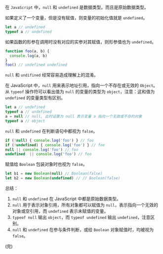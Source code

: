 在 `JavaScript` 中，`null` 和 `undefined` 是数据类型。而且是原始数据类型。

如果定义了一个变量，但是没有赋值，则变量的初始化值就是 `undefined`。

```jsx
let a // undefined
typeof a // undefined
```

如果函数的形参在调用时没有对应的实参对其赋值，则形参值也为 `undefined`。

```jsx
function foo(a, b) {
  console.log(a, b) 
}
foo() // undefined undefined
```

`null` 和 `undifined` 经常容易造成理解上的混淆。

在 JavaScript 中，`null` 用来表示地址引用，指向一个不存在或无效的 `Object`。从 `typeof` 操作符可以看出值为 `null` 的变量的类型为 `object`，注意：这和值为 `undefined` 的变量类型有区别。

```jsx
let a // undefined
typeof a // undefined
a = null // null, 此时设置为 null 表示变量 a 指向一个无效或不存的对象
typeof a // object
```

`null` 和 `undefined` 在判断语句中都视为 `false`。

```jsx
if (!null) { console.log('foo') } // foo
if (!undefined) { console.log('foo') } // foo
null || console.log('foo') // foo
undefined  || console.log('foo') // foo
```

赋值给 `Boolean` 包装对象时也视为 `false`。

```jsx
let b1 = new Boolean(null) // Boolean(false)
let b2 = new Boolean(undefined) // // Boolean(false)
```

总结：

1. `null` 和 `undefined` 在 JavaScript 中都是原始数据类型。
2. `null` 用于表示对象引用，所有对象都可以赋值为 `null`，表示指向一个无效的对象或空引用，而 `undefined` 表示未赋值的变量。
3. `typeof null` 输出 `object`，而 `typeof undefined` 输出 `undefined`，注意区别。
4. `null` 和 `undefined` 在参与条件判断，或给 `Boolean` 对象赋值时，均被视为 `false`。

(完)
